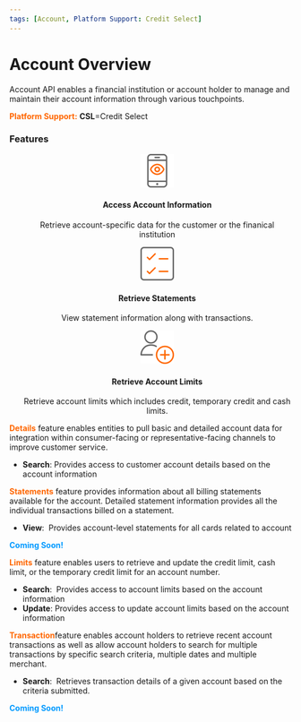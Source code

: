 ```yaml
---
tags: [Account, Platform Support: Credit Select]
---
```


# Account Overview
Account API enables a financial institution or account holder to manage and maintain their account information through various touchpoints.

<span style="color:#ff6600;">**Platform Support:**</span> **CSL**=Credit Select 

### Features

<style>
.col-md-4 ul li {
    list-style: none;
}
</style>


<div class="row" style="text-align:center;" markdown=1>
<div class="col-md-4" markdown=1>

* ![](assets/images/AccountView-1.png)
    
    #### Access Account Information
    
    Retrieve account-specific data for the customer or the finanical institution
    
</div>
<div class="col-md-4" markdown=1>
    
* ![](assets/images/retrieve-statements.png)
    
    #### Retrieve Statements
    
    View statement information along with transactions.
    
</div>
<div class="col-md-4" markdown=1>

* ![](assets/images/retrieve-account-limits.png)
    
    #### Retrieve Account Limits
    
    Retrieve account limits which includes credit, temporary credit and cash limits.

</div>
</div>   



<span style="color:#ff6600;">**Details**</span> feature enables entities to pull basic and detailed account data for integration within consumer-facing or representative-facing channels to improve customer service.

* **Search**: Provides access to customer account details based on the account information

<span style="color:#ff6600;">**Statements**</span> feature provides information about all billing statements available for the account. Detailed statement information provides all the individual transactions billed on a statement. 

* **View**:  Provides account-level statements for all cards related to account

<span style="color:#0099ff;"><strong>Coming Soon!&nbsp;</strong></span>

<span style="color:#ff6600;">**Limits**</span> feature enables  users to retrieve and update the credit limit, cash limit, or the temporary credit limit for an account number.

* **Search**:  Provides access to account limits based on the account information
* **Update**:  Provides access to update account limits based on the account information

<span style="color:#ff6600;">**Transaction**</span>feature enables account holders to retrieve recent account transactions  as well as allow account holders to search for multiple transactions by specific search criteria, multiple dates and multiple merchant.

* **Search**:  Retrieves transaction details of a given account based on the criteria submitted. 

<span style="color:#0099ff;"><strong>Coming Soon!&nbsp;</strong></span>
